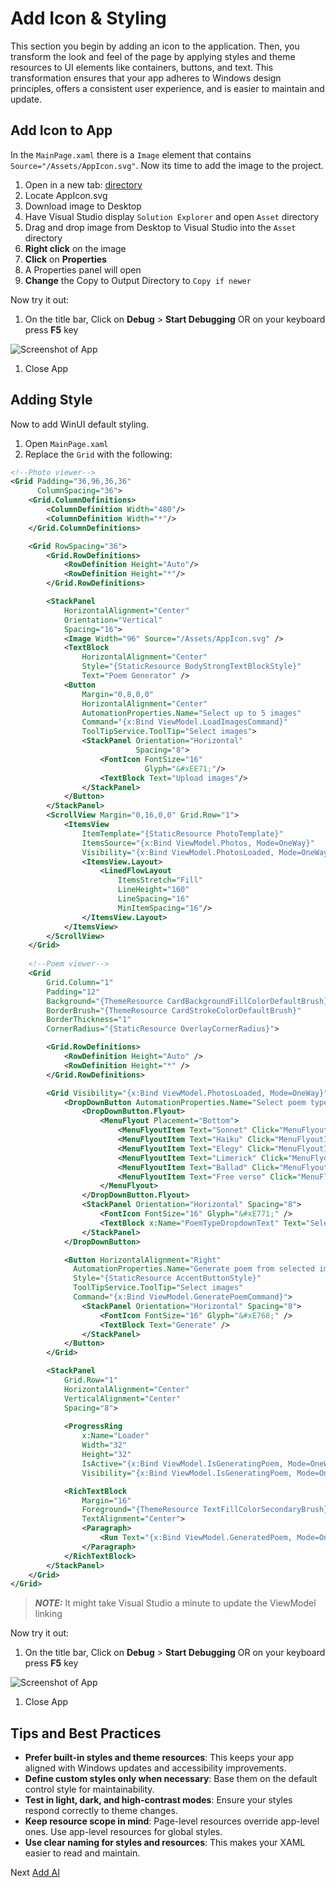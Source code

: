 # Add Icon & Styling

This section you begin by adding an icon to the application. Then, you transform the look and feel of the page by applying styles and theme resources to UI elements like containers, buttons, and text. This transformation ensures that your app adheres to Windows design principles, offers a consistent user experience, and is easier to maintain and update.

## Add Icon to App

In the `MainPage.xaml` there is a `Image` element that contains `Source="/Assets/AppIcon.svg"`. Now its time to add the image to the project.

1. Open in a new tab: [directory](./assets/)
1. Locate AppIcon.svg
1. Download image to Desktop
1. Have Visual Studio display `Solution Explorer` and open `Asset` directory
1. Drag and drop image from Desktop to Visual Studio into the `Asset` directory
1. **Right click** on the image
1. **Click** on **Properties**
1. A Properties panel will open
1. **Change** the Copy to Output Directory to `Copy if newer`

Now try it out:

1. On the title bar, Click on **Debug** > **Start Debugging** OR on your keyboard press **F5** key

![Screenshot of App](assets/add-image.png)

1. Close App

## Adding Style

Now to add WinUI default styling.

1. Open `MainPage.xaml`
1. Replace the `Grid` with the following:

```xml
<!--Photo viewer-->
<Grid Padding="36,96,36,36"
      ColumnSpacing="36">
    <Grid.ColumnDefinitions>
        <ColumnDefinition Width="480"/>
        <ColumnDefinition Width="*"/>
    </Grid.ColumnDefinitions>

    <Grid RowSpacing="36">
        <Grid.RowDefinitions>
            <RowDefinition Height="Auto"/>
            <RowDefinition Height="*"/>
        </Grid.RowDefinitions>

        <StackPanel
            HorizontalAlignment="Center"
            Orientation="Vertical"
            Spacing="16">
            <Image Width="96" Source="/Assets/AppIcon.svg" />
            <TextBlock
                HorizontalAlignment="Center"
                Style="{StaticResource BodyStrongTextBlockStyle}"
                Text="Poem Generator" />
            <Button
                Margin="0,8,0,0"
                HorizontalAlignment="Center"
                AutomationProperties.Name="Select up to 5 images"
                Command="{x:Bind ViewModel.LoadImagesCommand}"
                ToolTipService.ToolTip="Select images">
                <StackPanel Orientation="Horizontal"
                            Spacing="8">
                    <FontIcon FontSize="16"
                              Glyph="&#xEE71;"/>
                    <TextBlock Text="Upload images"/>
                </StackPanel>
            </Button>
        </StackPanel>
        <ScrollView Margin="0,16,0,0" Grid.Row="1">
            <ItemsView
                ItemTemplate="{StaticResource PhotoTemplate}"
                ItemsSource="{x:Bind ViewModel.Photos, Mode=OneWay}"
                Visibility="{x:Bind ViewModel.PhotosLoaded, Mode=OneWay}">
                <ItemsView.Layout>
                    <LinedFlowLayout
                        ItemsStretch="Fill"
                        LineHeight="160"
                        LineSpacing="16"
                        MinItemSpacing="16"/>
                </ItemsView.Layout>
            </ItemsView>
        </ScrollView>
    </Grid>
    
    <!--Poem viewer-->
    <Grid
        Grid.Column="1"
        Padding="12"
        Background="{ThemeResource CardBackgroundFillColorDefaultBrush}"
        BorderBrush="{ThemeResource CardStrokeColorDefaultBrush}"
        BorderThickness="1"
        CornerRadius="{StaticResource OverlayCornerRadius}">

        <Grid.RowDefinitions>
            <RowDefinition Height="Auto" />
            <RowDefinition Height="*" />
        </Grid.RowDefinitions>

        <Grid Visibility="{x:Bind ViewModel.PhotosLoaded, Mode=OneWay}">
            <DropDownButton AutomationProperties.Name="Select poem type" ToolTipService.ToolTip="Select poem type">
                <DropDownButton.Flyout>
                    <MenuFlyout Placement="Bottom">
                        <MenuFlyoutItem Text="Sonnet" Click="MenuFlyoutItem_Click"/>
                        <MenuFlyoutItem Text="Haiku" Click="MenuFlyoutItem_Click"/>
                        <MenuFlyoutItem Text="Elegy" Click="MenuFlyoutItem_Click"/>
                        <MenuFlyoutItem Text="Limerick" Click="MenuFlyoutItem_Click"/>
                        <MenuFlyoutItem Text="Ballad" Click="MenuFlyoutItem_Click"/>
                        <MenuFlyoutItem Text="Free verse" Click="MenuFlyoutItem_Click"/>
                    </MenuFlyout>
                </DropDownButton.Flyout>
                <StackPanel Orientation="Horizontal" Spacing="8">
                    <FontIcon FontSize="16" Glyph="&#xE771;" />
                    <TextBlock x:Name="PoemTypeDropdownText" Text="Select poem type" />
                </StackPanel>
            </DropDownButton>

            <Button HorizontalAlignment="Right"
              AutomationProperties.Name="Generate poem from selected images"
              Style="{StaticResource AccentButtonStyle}"
              ToolTipService.ToolTip="Select images"
              Command="{x:Bind ViewModel.GeneratePoemCommand}">
                <StackPanel Orientation="Horizontal" Spacing="8">
                    <FontIcon FontSize="16" Glyph="&#xE768;" />
                    <TextBlock Text="Generate" />
                </StackPanel>
            </Button>
        </Grid>

        <StackPanel
            Grid.Row="1"
            HorizontalAlignment="Center"
            VerticalAlignment="Center"
            Spacing="8">
            
            <ProgressRing
                x:Name="Loader"
                Width="32"
                Height="32"
                IsActive="{x:Bind ViewModel.IsGeneratingPoem, Mode=OneWay}"
                Visibility="{x:Bind ViewModel.IsGeneratingPoem, Mode=OneWay}" />

            <RichTextBlock
                Margin="16"
                Foreground="{ThemeResource TextFillColorSecondaryBrush}"
                TextAlignment="Center">
                <Paragraph>
                    <Run Text="{x:Bind ViewModel.GeneratedPoem, Mode=OneWay}"/>
                </Paragraph>
            </RichTextBlock>
        </StackPanel>
    </Grid>
</Grid>
```

> **_NOTE:_** It might take Visual Studio a minute to update the ViewModel linking

Now try it out:

1. On the title bar, Click on **Debug** > **Start Debugging** OR on your keyboard press **F5** key

![Screenshot of App](assets/with-style.png)

1. Close App

## Tips and Best Practices

- **Prefer built-in styles and theme resources**: This keeps your app aligned with Windows updates and accessibility improvements.
- **Define custom styles only when necessary**: Base them on the default control style for maintainability.
- **Test in light, dark, and high-contrast modes**: Ensure your styles respond correctly to theme changes.
- **Keep resource scope in mind**: Page-level resources override app-level ones. Use app-level resources for global styles.
- **Use clear naming for styles and resources**: This makes your XAML easier to read and maintain.


Next [Add AI](./6-phi-silica.md)